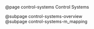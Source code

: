 @page control-systems Control Systems

@subpage control-systems-overview  
@subpage control-systems-m_mapping
